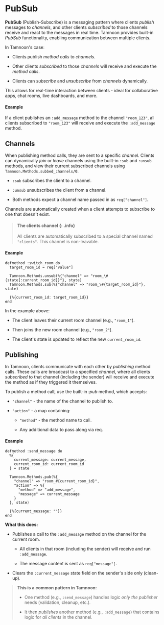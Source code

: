 # PubSub

**PubSub** (Publish-Subscribe) is a messaging pattern where clients _publish_ messages to _channels_, and other clients _subscribed_ to those channels receive and react to the messages in real time. Tamnoon provides built-in _PubSub_ functionality, enabling communication between multiple clients.

In Tamnoon's case:

- Clients publish _method calls_ to _channels_.

- Other clients _subscribed_ to those _channels_ will receive and execute the _method calls_.

- Clients can _subscribe_ and _unsubscribe_ from _channels_ dynamically.

This allows for real-time interaction between clients - ideal for collaborative apps, chat rooms, live dashboards, and more.

#### Example

If a client publishes an `:add_message` method to the channel `"room_123"`, all clients subscribed to `"room_123"` will receive and execute the `:add_message` method.

## Channels

When publishing method calls, they are sent to a specific _channel_. Clients can dynamically _join_ or _leave_ channels using the built-in `:sub` and `:unsub` methods, and view their current subscribed channels using `Tamnoon.Methods.subbed_channels/0`.

- `:sub` subscribes the client to a channel.

- `:unsub` unsubscribes the client from a channel.

- Both methods expect a channel name passed in as `req["channel"]`.

Channels are automatically created when a client attempts to subscribe to one that doesn't exist.

> #### The clients channel {: .info}
>
> All clients are automatically subscribed to a special channel named `"clients"`. This channel is non-leavable.

#### Example

```
defmethod :switch_room do
  target_room_id = req["value"]

  Tamnoon.Methods.unsub(%{"channel" => "room_\#{state[:current_room_id]}"}, state)
  Tamnoon.Methods.sub(%{"channel" => "room_\#{target_room_id}"}, state)

  {%{current_room_id: target_room_id}}
end
```

In the example above:

- The client leaves their current room channel (e.g., `"room_1"`).

- Then joins the new room channel (e.g., `"room_2"`).

- The client's state is updated to reflect the new `current_room_id`.

## Publishing

In Tamnoon, clients communicate with each other by _publishing_ method calls. These calls are broadcast to a specified _channel_, where all clients _subscribed_ to that channel (including the sender) will receive and execute the method as if they triggered it themselves.

To publish a method call, use the built-in _:pub_ method, which accepts:

- `"channel"` - the name of the channel to publish to.

- `"action"` - a map containing:

  - `"method"` - the method name to call.

  - Any additional data to pass along via req.

#### Example

```
defmethod :send_message do
  %{
    current_message: current_message,
    current_room_id: current_room_id
  } = state

  Tamnoon.Methods.pub(%{
    "channel" => "room_#{current_room_id}",
    "action" => %{
      "method" => "add_message",
      "message" => current_message
    }
  }, state)

  {%{current_message: ""}}
end
```

**What this does:**

- Publishes a call to the `:add_message` method on the channel for the current room.

  - All clients in that room (including the sender) will receive and run `:add_message`.

  - The message content is sent as `req["message"]`.

- Clears the `:current_message` state field on the sender's side only (clean-up).

> **This is a common pattern in Tamnoon:**
>
> - One method (e.g., `:send_message`) handles logic _only the publisher_ needs (validation, cleanup, etc.).
>
> - It then _publishes_ another method (e.g., `:add_message`) that contains logic for _all clients_ in the channel.

